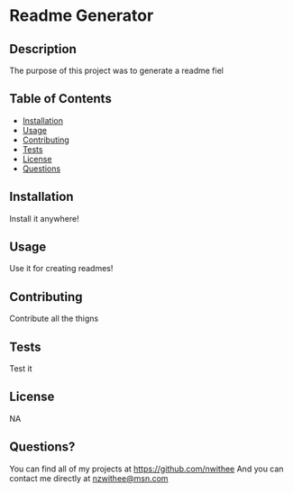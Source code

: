 
  
  # Readme Generator

  ## Description
  The purpose of this project was to generate a readme fiel

  ## Table of Contents
  * [Installation](#installation)
  * [Usage](#usage)
  * [Contributing](#contributing)
  * [Tests](#tests)
  * [License](#license)
  * [Questions](#questions)

  ## Installation
  Install it anywhere!

  ## Usage
  Use it for creating readmes!

  ## Contributing
  Contribute all the thigns

  ## Tests
  Test it

  ## License
  NA

  ## Questions?
  You can find all of my projects at https://github.com/nwithee
  And you can contact me directly at nzwithee@msn.com


